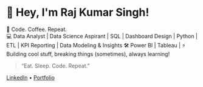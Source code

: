 # 👋 Hey, I'm Raj Kumar Singh!

🚀 Code. Coffee. Repeat.  
💻 Data Analyst | Data Science Aspirant | SQL | Dashboard Design | Python | ETL | KPI Reporting | Data Modeling & Insights
🛠️ Power BI | Tableau |
⚡ Building cool stuff, breaking things (sometimes), always learning!

> “Eat. Sleep. Code. Repeat.”

[LinkedIn](https://www.linkedin.com/in/rajkumarsingh7060/) • [Portfolio](https://rajkumarsingh0011.github.io/)
